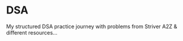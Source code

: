# DSA
My structured DSA practice journey with problems from Striver A2Z &amp; different resources...
